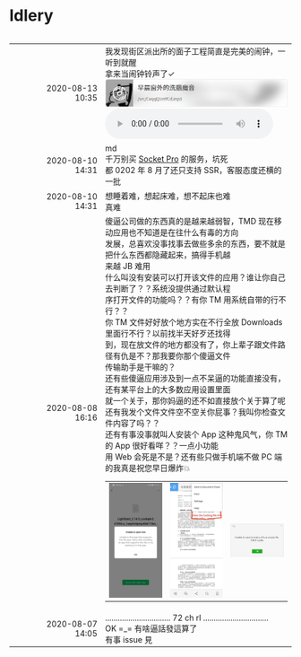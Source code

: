 # Idlery

<table width="100%" border="0" cellpadding="30" cellspacing="0" bgcolor="transparent" align="left" frame="void">

<tr>
<td width="150" align="right">2020-08-13<br>10:35</td>
<td>
我发现街区派出所的面子工程简直是完美的闹钟，一听到就醒<br>
拿来当闹钟铃声了✓<br>
<a href="src/CvqqQ1mYCd.mp3?raw=true"><img src="src/QTy0LRYHXj.png"></a>
<audio controls="true">
  <source src="src/CvqqQ1mYCd.mp3">
</audio>
</td>
</tr>

<tr>
<td width="150" align="right">2020-08-10<br>14:31</td>
<td>
md<br>
千万别买 <a href="https://www.socketpro.site/zh/home">Socket Pro</a> 的服务，坑死<br>
都 0202 年 8 月了还只支持 SSR，客服态度还横的一批
</td>
</tr>

<tr>
<td width="150" align="right">2020-08-10<br>14:31</td>
<td>
想睡着难，想起床难，想不起床也难<br>
真难
</td>
</tr>

<tr>
<td width="150" align="right">2020-08-08<br>16:16</td>
<td>
傻逼公司做的东西真的是越来越弱智，TMD 现在移动应用也不知道是在往什么有毒的方向<br>
发展，总喜欢没事找事去做些多余的东西，要不就是把什么东西都隐藏起来，搞得手机越<br>
来越 JB 难用<br>
什么叫没有安装可以打开该文件的应用？谁让你自己去判断了？？系统没提供通过默认程<br>
序打开文件的功能吗？？有你 TM 用系统自带的行不行？？<br>
你 TM 文件好好放个地方实在不行全放 Downloads 里面行不行？以前找半天好歹还找得<br>
到，现在放文件的地方都没有了，你上辈子跟文件路径有仇是不？那我要你那个傻逼文件<br>
传输助手是干嘛的？<br>
还有些傻逼应用涉及到一点不呆逼的功能直接没有，还有某平台上的大多数应用设置里面<br>
就一个关于，那你妈逼的还不如直接放个关于算了呢<br>
还有我发个文件文件空不空关你屁事？我叫你检查文件内容了吗？？<br>
还有有事没事就叫人安装个 App 这种鬼风气，你 TM 的 App 很好看咩？？一点小功能<br>
用 Web 会死是不是？还有些只做手机端不做 PC 端的我真是祝您早日爆炸💥
<table>
  <tr>
    <td width="100" height="100"><img src="src/2d6EGBqogd.jpg" /></td>
    <td width="100" height="100"><img src="src/CIwGClJJ0F.jpg" /></td>
    <td width="100" height="100"><img src="src/MabNa9oFY5.jpg" /></td>
  </tr>
</table>
</td>
</tr>

<tr>
<td width="150" align="right">2020-08-07<br>14:05</td>
<td>
............................... 72 ch rl ...............................<br>
OK =_= 有啥逼話發這算了<br>
有事 issue 見
</td>
</tr>

</table>